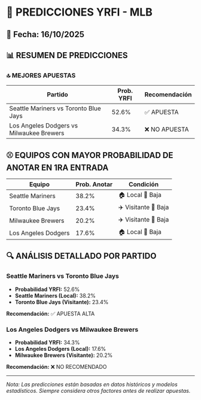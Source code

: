 # 🚀 PREDICCIONES YRFI - MLB

## 📅 Fecha: 16/10/2025

## 📊 RESUMEN DE PREDICCIONES

### 🔝 MEJORES APUESTAS

| Partido | Prob. YRFI | Recomendación |
|---------|------------|---------------|
| Seattle Mariners vs Toronto Blue Jays | 52.6% | ✅ APUESTA |
| Los Angeles Dodgers vs Milwaukee Brewers | 34.3% | ❌ NO APUESTA |

## ⚾ EQUIPOS CON MAYOR PROBABILIDAD DE ANOTAR EN 1RA ENTRADA

| Equipo | Prob. Anotar | Condición |
|--------|--------------|-----------|
| Seattle Mariners | 38.2% | 🏠 Local 🔴 Baja |
| Toronto Blue Jays | 23.4% | ✈️ Visitante 🔴 Baja |
| Milwaukee Brewers | 20.2% | ✈️ Visitante 🔴 Baja |
| Los Angeles Dodgers | 17.6% | 🏠 Local 🔴 Baja |

## 🔍 ANÁLISIS DETALLADO POR PARTIDO

### Seattle Mariners vs Toronto Blue Jays
- **Probabilidad YRFI:** 52.6%
- **Seattle Mariners (Local):** 38.2%
- **Toronto Blue Jays (Visitante):** 23.4%

**Recomendación:** ✅ APUESTA ALTA

### Los Angeles Dodgers vs Milwaukee Brewers
- **Probabilidad YRFI:** 34.3%
- **Los Angeles Dodgers (Local):** 17.6%
- **Milwaukee Brewers (Visitante):** 20.2%

**Recomendación:** ❌ NO RECOMENDADO

---
*Nota: Las predicciones están basadas en datos históricos y modelos estadísticos.
Siempre considera otros factores antes de realizar apuestas.*
